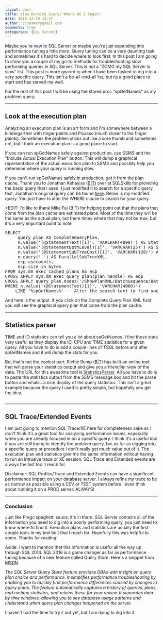 ```yaml
---
layout: post
title: Slow Running Query? Where do I Begin?
date: 2015-12-29 14:27
author: cjsommer@gmail.com
comments: true
categories: [SQL Server]
---
```

Maybe you're new to SQL Server or maybe you're just expanding into performance tuning a little more. Query tuning can be a very daunting task and sometimes it's hard to decide where to look first. In this post I am going to show you a couple of my go-to methods for troubleshooting slow performing queries in SQL Server. This is not a "ZOMG my SQL Server is slow" list. This post is more geared to when I have been tasked to dig into a very specific query. This isn't a be-all-end-all list, but its a good place to start and has served me well.

For the rest of this post I will be using the stored proc "spGetNames" as my problem query.

<hr />

<h2>Look at the execution plan</h2>
Analyzing an execution plan is an art form and I'm somewhere between a kindergartner with finger paints and Picasso (much closer to the finger paints). Sometimes the problem sticks out like a sore thumb and sometimes not, but I think an execution plan is a good place to start.

If you can run spGetNames safely against production, use SSMS and the "Include Actual Execution Plan" button. This will dump a graphical representation of the actual execution plan to SSMS and possibly help you determine where your query is running slow.
<img class="alignnone size-full wp-image-1183 " src="http://www.cjsommer.com/wp-content/uploads/2015/12/slowquery_1.png" alt="" />

If you can't run spGetNames safely in production, get it from the plan cache. Thank you to Jonathan Kehayias (<a href="https://www.sqlskills.com/blogs/jonathan/" target="_blank">B</a>|<a href="https://twitter.com/SQLPoolBoy" target="_blank">T</a>) over at SQLSkills for providing the basic query that I used. I just modified it to search for a specific query text. Jonathan's original query can be found <a href="https://www.sqlskills.com/blogs/jonathan/tuning-cost-threshold-for-parallelism-from-the-plan-cache/">here</a>. Below is my modified query. You just have to alter the WHERE clause to search for your query.

+EDIT: I'd like to thank Mike Fal (<a href="http://www.mikefal.net/" target="_blank">B</a>|<a href="https://twitter.com/Mike_Fal" target="_blank">T</a>) for helping point out that the plans that come from the plan cache are estimated plans. Most of the time they will be the same as the actual plan, but there times where that may not be true, but it's a very important point to note.

<pre class="theme:ssms2012 lang:tsql decode:true " title="Search plan cache for specific query text">SELECT  
     query_plan AS CompleteQueryPlan, 
     n.value('(@StatementText)[1]', 'VARCHAR(4000)') AS StatementText, 
     n.value('(@StatementOptmLevel)[1]', 'VARCHAR(25)') AS StatementOptimizationLevel, 
     n.value('(@StatementSubTreeCost)[1]', 'VARCHAR(128)') AS StatementSubTreeCost, 
     n.query('.') AS ParallelSubTreeXML,  
     ecp.usecounts, 
     ecp.size_in_bytes 
FROM sys.dm_exec_cached_plans AS ecp 
CROSS APPLY sys.dm_exec_query_plan(plan_handle) AS eqp 
CROSS APPLY query_plan.nodes('/ShowPlanXML/BatchSequence/Batch/Statements/StmtSimple') AS qn(n) 
WHERE n.value('(@StatementText)[1]', 'VARCHAR(4000)') 
    LIKE '%spGetNames%' -- Alter the search text to find your stored proc here
</pre>
And here is the output. If you click on the Complete Query Plan XML field you will see the graphical query plan that came from the plan cache.
<img class="alignnone size-full wp-image-1178 " src="http://www.cjsommer.com/wp-content/uploads/2015/12/slowquery_2.png" alt="" />

<hr />

<h2>Statistics parser</h2>
TIME and IO statistics can tell you a lot about spGetNames. I find these stats very useful as they display the IO, CPU and TIME statistics for a given query. All you have to do is add a couple lines of TSQL before and after spGetNames and it will dump the stats for you.

<img class="alignnone size-full wp-image-1188 " src="http://www.cjsommer.com/wp-content/uploads/2015/12/slowquery_3.png" alt="" />

But that's not the coolest part. Richie Rump (<a href="http://www.jorriss.net/" target="_blank">B</a>|<a href="https://twitter.com/Jorriss" target="_blank">T</a>) has built an online tool that will parse your statistics output and give you a friendlier view of the data. The URL for this awesome tool is <a href="http://statisticsparser.com/index.html#" target="_blank">StatisticsParser</a>. All you have to do is to paste the statistics output from the SSMS message box and hit the parse button and whala...a nice display of the query statistics. This isn't a great example because the query I used is pretty simple, but hopefully you get the idea.

<img class="alignnone size-full wp-image-1191 " src="http://www.cjsommer.com/wp-content/uploads/2015/12/img_5682c8128e7e8.png" alt="" />

<hr />

<h2>SQL Trace/Extended Events</h2>
I am just going to mention SQL Trace/XE here for completeness sake as I don't think it's a great tool for analyzing performance issues, especially when you are already focused in on a specific query. I think it's a useful tool if you are still trying to identify the problem query, but as far as digging into a specific query or procedure I don't really get much value out of it. The execution plan and statistics give me the same information without having to run an intrusive trace or XE session. SQL Trace and Extended events are always the last tool I reach for.

Disclaimer: SQL Profiler/Trace and Extended Events can have a significant performance impact on your database server. I always refine my trace to be as narrow as possible using a DEV or TEST system before I even think about running it on a PROD server. ALWAYS!

<hr />

<h3>Conclusion</h3>
Just like Prego spaghetti sauce, it's in there. SQL Server contains all of the information you need to dig into a poorly performing query, you just need to know where to find it. Execution plans and statistics are usually the first couple tools in my tool belt that I reach for. Hopefully this was helpful to some. Thanks for reading!

Aside: I want to mention that this information is useful all the way up through SQL 2014. SQL 2016 is a game changer as far as performance tuning because of a new feature called Query Store. Here's a snippet from <a href="https://msdn.microsoft.com/en-us/library/dn817826.aspx" target="_blank">MSDN</a>.

<em>The SQL Server Query Store feature provides DBAs with insight on query plan choice and performance. It simplifies performance troubleshooting by enabling you to quickly find performance differences caused by changes in query plans. The feature automatically captures a history of queries, plans, and runtime statistics, and retains these for your review. It separates data by time windows, allowing you to see database usage patterns and understand when query plan changes happened on the server. </em>

I haven't had the time to try it out yet, but I am dying to dig into it.
